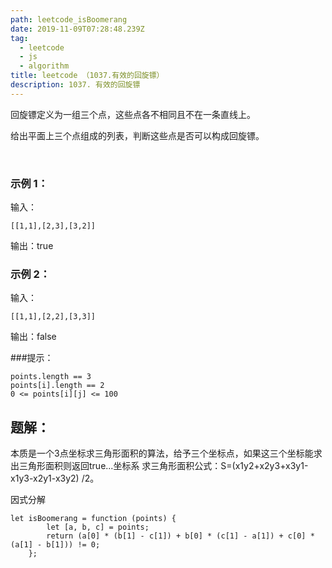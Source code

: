 ```yaml
---
path: leetcode_isBoomerang
date: 2019-11-09T07:28:48.239Z
tag:
  - leetcode
  - js
  - algorithm
title: leetcode （1037.有效的回旋镖）
description: 1037. 有效的回旋镖
---
```

回旋镖定义为一组三个点，这些点各不相同且不在一条直线上。

给出平面上三个点组成的列表，判断这些点是否可以构成回旋镖。

 

### 示例 1：

输入：

```[[1,1],[2,3],[3,2]]```

输出：true

### 示例 2：

输入：

```[[1,1],[2,2],[3,3]]```

输出：false
 

###提示：

```
points.length == 3
points[i].length == 2
0 <= points[i][j] <= 100
```

## 题解：

本质是一个3点坐标求三角形面积的算法，给予三个坐标点，如果这三个坐标能求出三角形面积则返回true...坐标系 求三角形面积公式：S=(x1y2+x2y3+x3y1-x1y3-x2y1-x3y2) /2。

 因式分解

```
let isBoomerang = function (points) {
		let [a, b, c] = points;
		return (a[0] * (b[1] - c[1]) + b[0] * (c[1] - a[1]) + c[0] * (a[1] - b[1])) != 0;
	};
```
